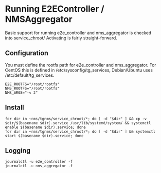 # Running E2EController / NMSAggregator
Basic support for running e2e_controller and nms_aggregator is checked into service_chroot/
Activating is fairly straight-forward.

## Configuration
You must define the rootfs path for e2e_controller and nms_aggregator.
For CentOS this is defined in /etc/sysconfig/tg_services, Debian/Ubuntu uses /etc/default/tg_services.

```
E2E_ROOTFS="/root/rootfs"
NMS_ROOTFS="/root/rootfs"
NMS_ARGS="-v 2"
```

## Install    
```
for dir in ~nms/tgnms/service_chroot/*; do [ -d "$dir" ] && cp -v $dir/$(basename $dir).service /usr/lib/systemd/system/ && systemctl enable $(basename $dir).service; done
for dir in ~nms/tgnms/service_chroot/*; do [ -d "$dir" ] && systemctl start $(basename $dir).service; done
```

## Logging
```
journalctl -u e2e_controller -f
journalctl -u nms_aggregator -f
```
